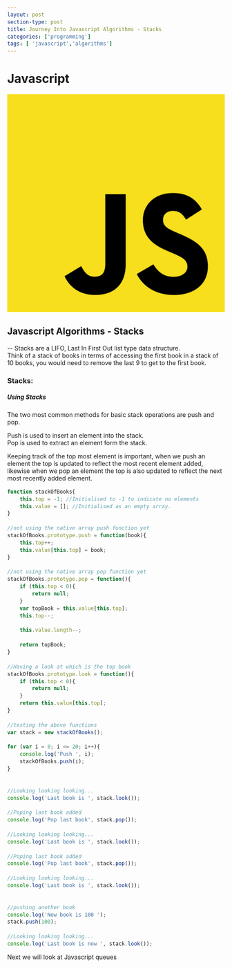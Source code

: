 ```yaml
---
layout: post
section-type: post
title: Journey Into Javascript Algorithms - Stacks
categories: ['programming']
tags: [ 'javascript','algorithms']
---
```


# Javascript 

![Javascript](/img/javascript.png)  

## Javascript Algorithms - Stacks

-- Stacks are a LIFO, Last In First Out list type data structure.  
Think of a stack of books in terms of accessing the first book in a stack of 10 books, you would need to remove the last 9 to get to the first book.  

### Stacks:  

##### Using Stacks 

The two most common methods for basic stack operations are push and pop.  

Push is used to insert an element into the stack.  
Pop is used to extract an element form the stack.  

Keeping track of the top most element is important, when we push an element the top is updated to reflect the most recent element added, likewise when we pop an element the top is also updated to reflect the next most recently added element.  

```javascript
function stackOfBooks{
    this.top = -1; //Initialised to -1 to indicate no elements
    this.value = []; //Initialised as an empty array.
}

//not using the native array push function yet
stackOfBooks.prototype.push = function(book){
    this.top++;
    this.value[this.top] = book;
}

//not using the native array pop function yet
stackOfBooks.prototype.pop = function(){
    if (this.top < 0){
        return null;
    }
    var topBook = this.value[this.top];
    this.top--;

    this.value.length--;

    return topBook;
}

//Having a look at which is the top book
stackOfBooks.prototype.look = function(){
    if (this.top < 0){
        return null;
    }
    return this.value[this.top];
}

//testing the above functions
var stack = new stackOfBooks();

for (var i = 0; i <= 20; i++){
    console.log('Push ', i);
    stackOfBooks.push(i);
}


//Looking looking looking...
console.log('Last book is ', stack.look());

//Poping last book added
console.log('Pop last book', stack.pop());

//Looking looking looking...
console.log('Last book is ', stack.look());

//Poping last book added
console.log('Pop last book', stack.pop());

//Looking looking looking...
console.log('Last book is ', stack.look());


//pushing another book
console.log('New book is 100 ');
stack.push(100);

//Looking looking looking...
console.log('Last book is now ', stack.look());


```
Next we will look at Javascript queues